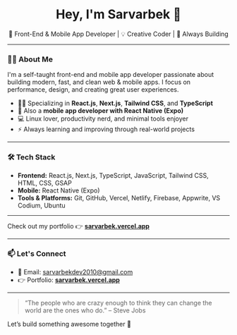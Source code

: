 <h1 align="center">Hey, I'm Sarvarbek 👋</h1>

<p align="center">
  🚀 Front-End & Mobile App Developer | 💡 Creative Coder | 🧠 Always Building
</p>

---

### 👨‍💻 About Me

I'm a self-taught front-end and mobile app developer passionate about building modern, fast, and clean web & mobile apps. I focus on performance, design, and creating great user experiences.

- 🧑‍💻 Specializing in **React.js**, **Next.js**, **Tailwind CSS**, and **TypeScript**
- 📱 Also a **mobile app developer with React Native (Expo)**
- 💻 Linux lover, productivity nerd, and minimal tools enjoyer
- ⚡ Always learning and improving through real-world projects

---

### 🛠 Tech Stack

- **Frontend:** React.js, Next.js, TypeScript, JavaScript, Tailwind CSS, HTML, CSS, GSAP
- **Mobile:** React Native (Expo)
- **Tools & Platforms:** Git, GitHub, Vercel, Netlify, Firebase, Appwrite, VS Codium, Ubuntu

---


Check out my portfolio 👉 [**sarvarbek.vercel.app**](https://sarvarbek.vercel.app)

---

### 📫 Let's Connect

- 💌 Email: [sarvarbekdev2010@gmail.com](mailto:sarvarbekdev2010@gmail.com)
- 👉 Portfolio: [**sarvarbek.vercel.app**](https://sarvarbek.vercel.app)
---

> “The people who are crazy enough to think they can change the world are the ones who do.” – Steve Jobs

Let’s build something awesome together 🚀
